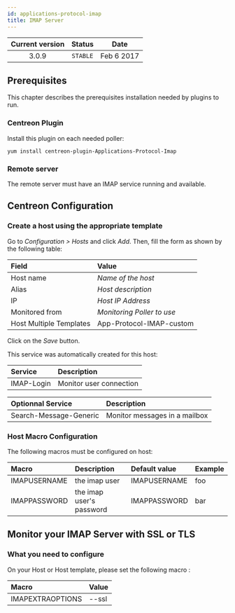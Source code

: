 ```yaml
---
id: applications-protocol-imap
title: IMAP Server
---
```


| Current version | Status | Date |
| :-: | :-: | :-: |
| 3.0.9 | `STABLE` | Feb  6 2017 |

## Prerequisites

This chapter describes the prerequisites installation needed by plugins to run.

### Centreon Plugin

Install this plugin on each needed poller:

``` shell
yum install centreon-plugin-Applications-Protocol-Imap
```

### Remote server

The remote server must have an IMAP service running and available.

## Centreon Configuration

### Create a host using the appropriate template

Go to *Configuration \> Hosts* and click *Add*. Then, fill the form as shown by the following table:

| Field                                   | Value                      |
| :-------------------------------------- | :------------------------- |
| Host name                               | *Name of the host*         |
| Alias                                   | *Host description*         |
| IP                                      | *Host IP Address*          |
| Monitored from                          | *Monitoring Poller to use* |
| Host Multiple Templates                 | App-Protocol-IMAP-custom   |

Click on the *Save* button.

This service was automatically created for this host:

| Service    | Description             |
| :--------- | :---------------------- |
| IMAP-Login | Monitor user connection |

| Optionnal Service      | Description                   |
| :--------------------- | :---------------------------- |
| Search-Message-Generic | Monitor messages in a mailbox |

### Host Macro Configuration

The following macros must be configured on host:

| Macro        | Description              | Default value | Example |
| :----------- | :----------------------- | :------------ | :------ |
| IMAPUSERNAME | the imap user            | IMAPUSERNAME  | foo     |
| IMAPPASSWORD | the imap user's password | IMAPPASSWORD  | bar     |

## Monitor your IMAP Server with SSL or TLS

### What you need to configure

On your Host or Host template, please set the following macro :

| Macro            | Value  |
| :--------------- | :----- |
| IMAPEXTRAOPTIONS | \--ssl |

